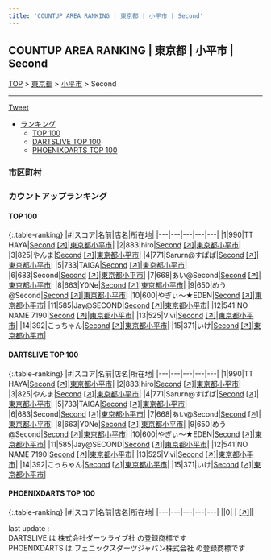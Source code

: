 ```yaml
---
title: 'COUNTUP AREA RANKING | 東京都 | 小平市 | Second'
---
```

## COUNTUP AREA RANKING | 東京都 | 小平市 | Second

[TOP](/darts/rank/) > [東京都](/darts/rank/東京都/) > [小平市](/darts/rank/東京都/小平市/) > Second

___

<a href="https://twitter.com/share?ref_src=twsrc%5Etfw" data-text="COUNTUP AREA RANKING | 東京都小平市Second" class="twitter-share-button" data-hashtags="DARTSLIVE,PHOENIXDARTS,darts,ダーツ" data-show-count="false">Tweet</a>

* [ランキング](#カウントアップランキング)
    * [TOP 100](#top-100)
    * [DARTSLIVE TOP 100](#dartslive-top-100)
    * [PHOENIXDARTS TOP 100](#phoenixdarts-top-100)

### 市区町村

<ul>

</ul>

### カウントアップランキング

#### TOP 100



{:.table-ranking}
|#|スコア|名前|店名|所在地|
|---|---|---|---|---|
|1|990|<span class="rank-name-dl">TT HAYA</span>|<a href="/darts/rank/shops/ac4c9647b2cf632d58d385ea46352d8f.html">Second</a> <a href="https://search.dartslive.com/jp/shop/ac4c9647b2cf632d58d385ea46352d8f">[↗]</a>|<a href="/darts/rank/東京都/小平市">東京都小平市</a>|
|2|883|<span class="rank-name-dl">hiro</span>|<a href="/darts/rank/shops/ac4c9647b2cf632d58d385ea46352d8f.html">Second</a> <a href="https://search.dartslive.com/jp/shop/ac4c9647b2cf632d58d385ea46352d8f">[↗]</a>|<a href="/darts/rank/東京都/小平市">東京都小平市</a>|
|3|825|<span class="rank-name-dl">やんま</span>|<a href="/darts/rank/shops/ac4c9647b2cf632d58d385ea46352d8f.html">Second</a> <a href="https://search.dartslive.com/jp/shop/ac4c9647b2cf632d58d385ea46352d8f">[↗]</a>|<a href="/darts/rank/東京都/小平市">東京都小平市</a>|
|4|771|<span class="rank-name-dl">Sarurn@すぱぱ</span>|<a href="/darts/rank/shops/ac4c9647b2cf632d58d385ea46352d8f.html">Second</a> <a href="https://search.dartslive.com/jp/shop/ac4c9647b2cf632d58d385ea46352d8f">[↗]</a>|<a href="/darts/rank/東京都/小平市">東京都小平市</a>|
|5|733|<span class="rank-name-dl">TAIGA</span>|<a href="/darts/rank/shops/ac4c9647b2cf632d58d385ea46352d8f.html">Second</a> <a href="https://search.dartslive.com/jp/shop/ac4c9647b2cf632d58d385ea46352d8f">[↗]</a>|<a href="/darts/rank/東京都/小平市">東京都小平市</a>|
|6|683|<span class="rank-name-dl">Second</span>|<a href="/darts/rank/shops/ac4c9647b2cf632d58d385ea46352d8f.html">Second</a> <a href="https://search.dartslive.com/jp/shop/ac4c9647b2cf632d58d385ea46352d8f">[↗]</a>|<a href="/darts/rank/東京都/小平市">東京都小平市</a>|
|7|668|<span class="rank-name-dl">あい@Second</span>|<a href="/darts/rank/shops/ac4c9647b2cf632d58d385ea46352d8f.html">Second</a> <a href="https://search.dartslive.com/jp/shop/ac4c9647b2cf632d58d385ea46352d8f">[↗]</a>|<a href="/darts/rank/東京都/小平市">東京都小平市</a>|
|8|663|<span class="rank-name-dl">Y0Ne</span>|<a href="/darts/rank/shops/ac4c9647b2cf632d58d385ea46352d8f.html">Second</a> <a href="https://search.dartslive.com/jp/shop/ac4c9647b2cf632d58d385ea46352d8f">[↗]</a>|<a href="/darts/rank/東京都/小平市">東京都小平市</a>|
|9|650|<span class="rank-name-dl">めう@Second</span>|<a href="/darts/rank/shops/ac4c9647b2cf632d58d385ea46352d8f.html">Second</a> <a href="https://search.dartslive.com/jp/shop/ac4c9647b2cf632d58d385ea46352d8f">[↗]</a>|<a href="/darts/rank/東京都/小平市">東京都小平市</a>|
|10|600|<span class="rank-name-dl">やぎぃ～★EDEN</span>|<a href="/darts/rank/shops/ac4c9647b2cf632d58d385ea46352d8f.html">Second</a> <a href="https://search.dartslive.com/jp/shop/ac4c9647b2cf632d58d385ea46352d8f">[↗]</a>|<a href="/darts/rank/東京都/小平市">東京都小平市</a>|
|11|585|<span class="rank-name-dl">Jay@SECOND</span>|<a href="/darts/rank/shops/ac4c9647b2cf632d58d385ea46352d8f.html">Second</a> <a href="https://search.dartslive.com/jp/shop/ac4c9647b2cf632d58d385ea46352d8f">[↗]</a>|<a href="/darts/rank/東京都/小平市">東京都小平市</a>|
|12|541|<span class="rank-name-dl">NO NAME 7190</span>|<a href="/darts/rank/shops/ac4c9647b2cf632d58d385ea46352d8f.html">Second</a> <a href="https://search.dartslive.com/jp/shop/ac4c9647b2cf632d58d385ea46352d8f">[↗]</a>|<a href="/darts/rank/東京都/小平市">東京都小平市</a>|
|13|525|<span class="rank-name-dl">Vivi</span>|<a href="/darts/rank/shops/ac4c9647b2cf632d58d385ea46352d8f.html">Second</a> <a href="https://search.dartslive.com/jp/shop/ac4c9647b2cf632d58d385ea46352d8f">[↗]</a>|<a href="/darts/rank/東京都/小平市">東京都小平市</a>|
|14|392|<span class="rank-name-dl">こっちゃん</span>|<a href="/darts/rank/shops/ac4c9647b2cf632d58d385ea46352d8f.html">Second</a> <a href="https://search.dartslive.com/jp/shop/ac4c9647b2cf632d58d385ea46352d8f">[↗]</a>|<a href="/darts/rank/東京都/小平市">東京都小平市</a>|
|15|371|<span class="rank-name-dl">いけ</span>|<a href="/darts/rank/shops/ac4c9647b2cf632d58d385ea46352d8f.html">Second</a> <a href="https://search.dartslive.com/jp/shop/ac4c9647b2cf632d58d385ea46352d8f">[↗]</a>|<a href="/darts/rank/東京都/小平市">東京都小平市</a>|


#### DARTSLIVE TOP 100



{:.table-ranking}
|#|スコア|名前|店名|所在地|
|---|---|---|---|---|
|1|990|<span class="rank-name-dl">TT HAYA</span>|<a href="/darts/rank/shops/ac4c9647b2cf632d58d385ea46352d8f.html">Second</a> <a href="https://search.dartslive.com/jp/shop/ac4c9647b2cf632d58d385ea46352d8f">[↗]</a>|<a href="/darts/rank/東京都/小平市">東京都小平市</a>|
|2|883|<span class="rank-name-dl">hiro</span>|<a href="/darts/rank/shops/ac4c9647b2cf632d58d385ea46352d8f.html">Second</a> <a href="https://search.dartslive.com/jp/shop/ac4c9647b2cf632d58d385ea46352d8f">[↗]</a>|<a href="/darts/rank/東京都/小平市">東京都小平市</a>|
|3|825|<span class="rank-name-dl">やんま</span>|<a href="/darts/rank/shops/ac4c9647b2cf632d58d385ea46352d8f.html">Second</a> <a href="https://search.dartslive.com/jp/shop/ac4c9647b2cf632d58d385ea46352d8f">[↗]</a>|<a href="/darts/rank/東京都/小平市">東京都小平市</a>|
|4|771|<span class="rank-name-dl">Sarurn@すぱぱ</span>|<a href="/darts/rank/shops/ac4c9647b2cf632d58d385ea46352d8f.html">Second</a> <a href="https://search.dartslive.com/jp/shop/ac4c9647b2cf632d58d385ea46352d8f">[↗]</a>|<a href="/darts/rank/東京都/小平市">東京都小平市</a>|
|5|733|<span class="rank-name-dl">TAIGA</span>|<a href="/darts/rank/shops/ac4c9647b2cf632d58d385ea46352d8f.html">Second</a> <a href="https://search.dartslive.com/jp/shop/ac4c9647b2cf632d58d385ea46352d8f">[↗]</a>|<a href="/darts/rank/東京都/小平市">東京都小平市</a>|
|6|683|<span class="rank-name-dl">Second</span>|<a href="/darts/rank/shops/ac4c9647b2cf632d58d385ea46352d8f.html">Second</a> <a href="https://search.dartslive.com/jp/shop/ac4c9647b2cf632d58d385ea46352d8f">[↗]</a>|<a href="/darts/rank/東京都/小平市">東京都小平市</a>|
|7|668|<span class="rank-name-dl">あい@Second</span>|<a href="/darts/rank/shops/ac4c9647b2cf632d58d385ea46352d8f.html">Second</a> <a href="https://search.dartslive.com/jp/shop/ac4c9647b2cf632d58d385ea46352d8f">[↗]</a>|<a href="/darts/rank/東京都/小平市">東京都小平市</a>|
|8|663|<span class="rank-name-dl">Y0Ne</span>|<a href="/darts/rank/shops/ac4c9647b2cf632d58d385ea46352d8f.html">Second</a> <a href="https://search.dartslive.com/jp/shop/ac4c9647b2cf632d58d385ea46352d8f">[↗]</a>|<a href="/darts/rank/東京都/小平市">東京都小平市</a>|
|9|650|<span class="rank-name-dl">めう@Second</span>|<a href="/darts/rank/shops/ac4c9647b2cf632d58d385ea46352d8f.html">Second</a> <a href="https://search.dartslive.com/jp/shop/ac4c9647b2cf632d58d385ea46352d8f">[↗]</a>|<a href="/darts/rank/東京都/小平市">東京都小平市</a>|
|10|600|<span class="rank-name-dl">やぎぃ～★EDEN</span>|<a href="/darts/rank/shops/ac4c9647b2cf632d58d385ea46352d8f.html">Second</a> <a href="https://search.dartslive.com/jp/shop/ac4c9647b2cf632d58d385ea46352d8f">[↗]</a>|<a href="/darts/rank/東京都/小平市">東京都小平市</a>|
|11|585|<span class="rank-name-dl">Jay@SECOND</span>|<a href="/darts/rank/shops/ac4c9647b2cf632d58d385ea46352d8f.html">Second</a> <a href="https://search.dartslive.com/jp/shop/ac4c9647b2cf632d58d385ea46352d8f">[↗]</a>|<a href="/darts/rank/東京都/小平市">東京都小平市</a>|
|12|541|<span class="rank-name-dl">NO NAME 7190</span>|<a href="/darts/rank/shops/ac4c9647b2cf632d58d385ea46352d8f.html">Second</a> <a href="https://search.dartslive.com/jp/shop/ac4c9647b2cf632d58d385ea46352d8f">[↗]</a>|<a href="/darts/rank/東京都/小平市">東京都小平市</a>|
|13|525|<span class="rank-name-dl">Vivi</span>|<a href="/darts/rank/shops/ac4c9647b2cf632d58d385ea46352d8f.html">Second</a> <a href="https://search.dartslive.com/jp/shop/ac4c9647b2cf632d58d385ea46352d8f">[↗]</a>|<a href="/darts/rank/東京都/小平市">東京都小平市</a>|
|14|392|<span class="rank-name-dl">こっちゃん</span>|<a href="/darts/rank/shops/ac4c9647b2cf632d58d385ea46352d8f.html">Second</a> <a href="https://search.dartslive.com/jp/shop/ac4c9647b2cf632d58d385ea46352d8f">[↗]</a>|<a href="/darts/rank/東京都/小平市">東京都小平市</a>|
|15|371|<span class="rank-name-dl">いけ</span>|<a href="/darts/rank/shops/ac4c9647b2cf632d58d385ea46352d8f.html">Second</a> <a href="https://search.dartslive.com/jp/shop/ac4c9647b2cf632d58d385ea46352d8f">[↗]</a>|<a href="/darts/rank/東京都/小平市">東京都小平市</a>|


#### PHOENIXDARTS TOP 100



{:.table-ranking}
|#|スコア|名前|店名|所在地|
|---|---|---|---|---|
||0|<span class="rank-name-dl"> </span>|<a href="/darts/rank/shops/.html"></a> <a href="">[↗]</a>|<a href="/darts/rank//"></a>|


<div class="footer border-top border-gray-light mt-5 pt-3 text-right text-gray">
    last update : <span style="font-weight: italic" id="foot_last_modified"></span><br />
    DARTSLIVE は 株式会社ダーツライブ社 の登録商標です<br />
    PHOENIXDARTS は フェニックスダーツジャパン株式会社 の登録商標です<br />
</div>

<script src="https://cdnjs.cloudflare.com/ajax/libs/jquery.tablesorter/2.31.3/js/jquery.tablesorter.min.js" integrity="sha512-qzgd5cYSZcosqpzpn7zF2ZId8f/8CHmFKZ8j7mU4OUXTNRd5g+ZHBPsgKEwoqxCtdQvExE5LprwwPAgoicguNg==" crossorigin="anonymous" referrerpolicy="no-referrer"></script>
<link rel="stylesheet" href="https://cdnjs.cloudflare.com/ajax/libs/jquery.tablesorter/2.31.3/css/theme.default.min.css" integrity="sha512-wghhOJkjQX0Lh3NSWvNKeZ0ZpNn+SPVXX1Qyc9OCaogADktxrBiBdKGDoqVUOyhStvMBmJQ8ZdMHiR3wuEq8+w==" crossorigin="anonymous" referrerpolicy="no-referrer" />
<script>
$(function() {
    $(".table-ranking").tablesorter({sortList:[[0, 0]]});
    $("#foot_last_modified").text(formatDate(new Date(document.lastModified), 'yyyy-MM-dd HH:mm:ss'));
});
</script>

<script async src="https://platform.twitter.com/widgets.js" charset="utf-8"></script>